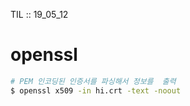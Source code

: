 TIL :: 19_05_12

# openssl
```sh
# PEM 인코딩된 인증서를 파싱해서 정보를  출력
$ openssl x509 -in hi.crt -text -noout
```